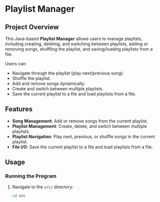 # Playlist Manager

## Project Overview

This Java-based **Playlist Manager** allows users to manage playlists, including creating, deleting, and switching between playlists, adding or removing songs, shuffling the playlist, and saving/loading playlists from a file.

Users can:
- Navigate through the playlist (play next/previous song).
- Shuffle the playlist.
- Add and remove songs dynamically.
- Create and switch between multiple playlists.
- Save the current playlist to a file and load playlists from a file.

## Features
- **Song Management**: Add or remove songs from the current playlist.
- **Playlist Management**: Create, delete, and switch between multiple playlists.
- **Playlist Navigation**: Play next, previous, or shuffle songs in the current playlist.
- **File I/O**: Save the current playlist to a file and load playlists from a file.

## Usage

### Running the Program
1. Navigate to the `src/` directory:
   ```bash
   cd src
